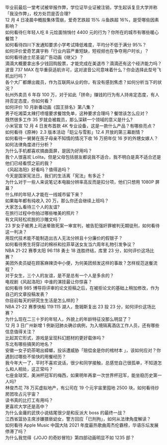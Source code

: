 毕业前最后一堂考试被举报作弊，学位证毕业证被注销，学生起诉复旦大学并称「我没作弊」，校方处罚是否合理?  
12 月 4 日凌晨中概股集体雪崩，爱奇艺跌超 15% 斗鱼跌超 16%，是受哪些因素影响？  
如何看待仨年轻人吃 8 元烩面悄悄付 4400 元的行为？你所在的城市有哪些暖心餐馆？  
如何看待四川下发通知要求小学考试降低难度，平均分不低于满分 95%？  
如何评价爱奇艺龚宇称「行业内容严重短缺，短视频也在争夺用户时长」？  
如何看待迪士尼圣诞广告动画《继父》？  
滴滴大概要拿出多少钱回购股票，才能完成在美退市？滴滴还有这个经济能力吗？  
波音 737 MAX 在华重获适航许可，这对波音公司意味着什么？你会选择此型号飞机出行吗？  
各个大厂都爆出裁员，作为互联网从业的你，有没有感到焦虑？如何分析当下的状况？  
杭州外卖员 6 年存 100 万，对于如此「拼命」赚钱的行为有人持肯定态度，有人持否定态度，你如何看？  
如何评价 10 月新番动画《国王排名》第八集？  
男子吃湘菜太辣打喷嚏要求餐馆免单，这种要求合理吗？餐馆该怎么应对？  
既然很多工作 35 岁就会被裁员，那么深耕一个领域的意义是什么?  
小米官宣 12 月 4 日发布首款 4K 专业设备，这是一款什么产品？有哪些亮点？  
如何看待《原神》2.3 版本活动「皑尘与雪影」12.4 开放的第三幕剧情？  
如何看待一舅舅在孩子母亲不知情的情况下收 16 万把年仅 16 岁的外甥女嫁人？如何法律角度进行分析？  
为什么手机都喜欢搞曲面屏，是因为好用吗？  
我个人很喜欢 Lolita，但是父母包括朋友都说我不适合，我不明白是真不适合还是他们已经看惯之前的我？  
《风起洛阳》好看吗？值得追吗？  
今天是国家宪法日，我们的生活离「宪法」有多近？  
为什么对于一些人来说笔记本电脑分辨率高反而是扣分项，他们只想用 1080P 屏幕？  
什么样的年轻人才能在一线城市留下来？  
如果每年都有纯收入 20 万，那么你还会继续上班吗？  
大家怎么看待三个人的友谊?  
在旅行过程中你拍过哪些唯美的照片？  
有文风轻松欢脱的沙雕文吗？  
23 岁女子被男上司迷晕致死案一审宣判，被告犯强奸罪被判无期徒刑，如何看待这一判决？  
用现代技术能不能制造出古人无法分辨且十分廉价的假银子？  
如何看待男生将穿过的棉袄和拉菲草送女友当六周年礼物引发争议？  
NBA 21-22 赛季太阳 96:118 勇士 18 连胜终结，库里 23 分，如何评价这场比赛？  
美团外卖员疑在顾客麻辣烫中小便，为何美团频发这样的事故？怎样规范送餐流程？  
对于女生，三个人的友谊，是不是总有一个人是多余的？  
电视剧《风起洛阳》中谁的演技最让你惊喜？  
如何看待 985 博导将评审的论文拒稿之后，在被拒论文的基础上稍加修改，作为自己的文章投稿发表？  
你目前每天的研究生生活是怎么样的？  
NBA 21-22 赛季快船 119:115 湖人，詹姆斯复出 23 投 23 分，如何评价这场比赛？  
为什么现在二三十岁的年轻人，外貌上的年龄特征没那么明显了？  
12 月 3 日广州新增 1 例新冠肺炎确诊病例，为入境隔离酒店工作人员，还有哪些信息值得关注？  
比起其它形式，游戏是呈现科幻题材的更好载体吗？  
东北有哪些搞笑的地名？  
安徽一女子奶茶喝出蟑螂，投诉遭威胁「赔偿金是你的棺材本 」，该如何应对？你遇到过哪些不愉快的用餐经历？  
我今年大一了，平时不喜欢说话，很少和同学接触，总感觉自己很孤单，不知道怎么和人相处，这正常吗？  
七座金球奖，美洲杯冠军的梅西，如果明年再拿一次世界杯冠军，能坐稳历史第一人吗?  
林俊杰花 78 万买虚拟地产，有公司在 19 个元宇宙里囤地 2500 块，如何看待炒房团攻占元宇宙？  
读书真的比打工有用吗？  
更喜欢大学还是高中？  
为什么金庸的武侠小说结尾很少是和反派大 boss 的最终一战？  
江西省篮协主席涉嫌猥亵幼女，警方回应「已刑拘」，如何从法律角度解读？  
如何看待 Apple Music 中国大陆 2021 年度最热歌曲周杰伦霸榜，华语乐坛发展停滞了吗？  
为什么我觉得《JOJO 的奇妙冒险》第四部动画明显不如 1235 部？  
